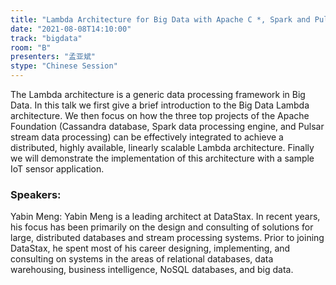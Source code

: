 ```yaml
---
title: "Lambda Architecture for Big Data with Apache C *, Spark and Pulsar"
date: "2021-08-08T14:10:00" 
track: "bigdata"
room: "B"
presenters: "孟亚斌"
stype: "Chinese Session"
---
```

The Lambda architecture is a generic data processing framework in Big Data. In this talk we first give a brief introduction to the Big Data Lambda architecture. We then focus on how the three top projects of the Apache Foundation (Cassandra database, Spark data processing engine, and Pulsar stream data processing) can be effectively integrated to achieve a distributed, highly available, linearly scalable Lambda architecture. Finally we will demonstrate the implementation of this architecture with a sample IoT sensor application.
 ### Speakers: 
 Yabin Meng: Yabin Meng is a leading architect at DataStax. In recent years, his focus has been primarily on the design and consulting of solutions for large, distributed databases and stream processing systems. Prior to joining DataStax, he spent most of his career designing, implementing, and consulting on systems in the areas of relational databases, data warehousing, business intelligence, NoSQL databases, and big data.